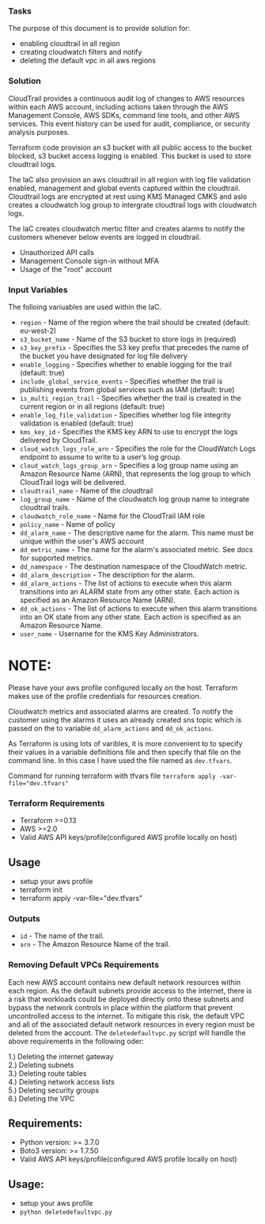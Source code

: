 ### Tasks

The purpose of this document is to provide solution for:
- enabling cloudtrail in all region
- creating cloudwatch filters and notify
- deleting the default vpc in all aws regions

### Solution

CloudTrail provides a continuous audit log of changes to AWS resources within each AWS account, including actions taken through the AWS Management Console, AWS SDKs, command line tools, and other AWS services. This event history can be used for audit, compliance, or security analysis purposes.

Terraform code provision an s3 bucket with all public access to the bucket blocked, s3 bucket access logging is enabled. This bucket is used to store cloudtrail logs.

The IaC also provision an aws cloudtrail in all region with log file validation enabled, management and global events captured within the cloudtrail. Cloudtrail logs are encrypted at rest using KMS Managed CMKS and aslo creates a cloudwatch log group to intergrate cloudtrail logs with cloudwatch logs.

The IaC creates cloudwatch mertic filter and creates alarms to notify the customers whenever below events are logged in cloudtrail.
- Unauthorized API calls
- Management Console sign-in without MFA
- Usage of the "root" account
 
### Input Variables
The folloing variuables are used within the IaC.

- `region` - Name of the region where the trail should be created (default: eu-west-2)
- `s3_bucket_name` - Name of the S3 bucket to store logs in (required)
- `s3_key_prefix` - Specifies the S3 key prefix that precedes the name of the bucket you have designated for log file delivery
- `enable_logging` - Specifies whether to enable logging for the trail (default: true)
- `include_global_service_events` - Specifies whether the trail is publishing events from global services such as IAM (default: true)
- `is_multi_region_trail` - Specifies whether the trail is created in the current region or in all regions (default: true)
- `enable_log_file_validation` - Specifies whether log file integrity validation is enabled (default: true)
- `kms_key_id` - Specifies the KMS key ARN to use to encrypt the logs delivered by CloudTrail.
- `cloud_watch_logs_role_arn` - Specifies the role for the CloudWatch Logs endpoint to assume to write to a user’s log group.
- `cloud_watch_logs_group_arn` - Specifies a log group name using an Amazon Resource Name (ARN), that represents the log group to which CloudTrail logs will be delivered.
- `cloudtrail_name` - Name of the cloudtrail
- `log_group_name`  - Name of the cloudwatch log group name to integrate cloudtrail trails.
- `cloudwatch_role_name` - Name for the CloudTrail IAM role
- `policy_name` - Name of policy 
- `dd_alarm_name` - The descriptive name for the alarm. This name must be unique within the user's AWS account
- `dd_metric_name` - The name for the alarm's associated metric. See docs for supported metrics.
- `dd_namespace` - The destination namespace of the CloudWatch metric.
- `dd_alarm_description` - The description for the alarm.
- `dd_alarm_actions` - The list of actions to execute when this alarm transitions into an ALARM state from any other state. Each action is specified as an Amazon Resource Name (ARN).
- `dd_ok_actions` - The list of actions to execute when this alarm transitions into an OK state from any other state. Each action is specified as an Amazon Resource Name.
- `user_name` - Username for the KMS Key Administrators.

# NOTE: 
Please have your aws profile configured locally on the host. Terraform makes use of the profile credentials for resources creation.

Cloudwatch metrics and associated alarms are created. To notify the customer using the alarms it uses an already created sns topic which is passed on the to variable `dd_alarm_actions` and `dd_ok_actions`.

As Terraform is using lots of varibles, it is more convenient to to specify their values in a variable definitions file and then specify that file on the command line. In this case
I have used the file named as `dev.tfvars`.

Command for running terraform with tfvars file
`terraform apply -var-file="dev.tfvars"`

### Terraform Requirements
 - Terraform >=0.13
 - AWS       >=2.0
 - Valid AWS API keys/profile(configured AWS profile locally on host)

## Usage
- setup your aws profile
- terraform init
- terraform apply -var-file="dev.tfvars"

### Outputs
- `id` - The name of the trail.
- `arn` - The Amazon Resource Name of the trail.

### Removing Default VPCs Requirements

Each new AWS account contains new default network resources within each region. As the default subnets provide access to the internet, there is a risk that workloads could be deployed directly onto these subnets and bypass the network controls in place within the platform that prevent uncontrolled access to the internet. To mitigate this risk, the default VPC and all of the associated default network resources in every region must be deleted from the account. 
The `deletedefaultvpc.py` script will handle the above requirements in the following oder:

  1.) Deleting the internet gateway \
  2.) Deleting subnets \
  3.) Deleting route tables \
  4.) Deleting network access lists \
  5.) Deleting security groups \
  6.) Deleting the VPC 

## Requirements:
- Python version: >= 3.7.0
- Boto3 version: >= 1.7.50
- Valid AWS API keys/profile(configured AWS profile locally on host)

## Usage:
- setup your aws profile
- `python deletedefaultvpc.py`

